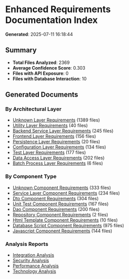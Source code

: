# Enhanced Requirements Documentation Index

**Generated**: 2025-07-11 16:18:44

## Summary

- **Total Files Analyzed**: 2369
- **Average Confidence Score**: 0.303
- **Files with API Exposure**: 0
- **Files with Database Interaction**: 10

## Generated Documents

### By Architectural Layer
- [Unknown Layer Requirements](by_layer/unknown_requirements_*.md) (1389 files)
- [Utility Layer Requirements](by_layer/utility_requirements_*.md) (40 files)
- [Backend Service Layer Requirements](by_layer/backend_service_requirements_*.md) (245 files)
- [Frontend Layer Requirements](by_layer/frontend_requirements_*.md) (156 files)
- [Persistence Layer Requirements](by_layer/persistence_requirements_*.md) (20 files)
- [Configuration Layer Requirements](by_layer/configuration_requirements_*.md) (134 files)
- [Test Layer Requirements](by_layer/test_requirements_*.md) (177 files)
- [Data Access Layer Requirements](by_layer/data_access_requirements_*.md) (202 files)
- [Batch Process Layer Requirements](by_layer/batch_process_requirements_*.md) (6 files)

### By Component Type
- [Unknown Component Requirements](by_component/unknown_requirements_*.md) (333 files)
- [Service Layer Component Requirements](by_component/service_layer_requirements_*.md) (234 files)
- [Dto Component Requirements](by_component/dto_requirements_*.md) (304 files)
- [Unit Test Component Requirements](by_component/unit_test_requirements_*.md) (167 files)
- [Dao Component Requirements](by_component/dao_requirements_*.md) (200 files)
- [Repository Component Requirements](by_component/repository_requirements_*.md) (2 files)
- [Html Template Component Requirements](by_component/html_template_requirements_*.md) (10 files)
- [Database Script Component Requirements](by_component/database_script_requirements_*.md) (975 files)
- [Javascript Component Requirements](by_component/javascript_requirements_*.md) (144 files)

### Analysis Reports
- [Integration Analysis](analysis/integration_analysis_*.md)
- [Security Analysis](analysis/security_analysis_*.md)
- [Performance Analysis](analysis/performance_analysis_*.md)
- [Technology Analysis](analysis/technology_analysis_*.md)

